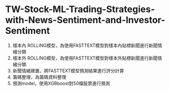 # TW-Stock-ML-Trading-Strategies-with-News-Sentiment-and-Investor-Sentiment
1. 樣本內 ROLLING模型，為使用FASTTEXT模型對樣本內貼標新聞進行新聞情緒分類
2. 樣本外 ROLLING模型，為使用FASTTEXT模型對樣本外貼標新聞進行新聞情緒分類
3. 新聞情緒建置，將FASTTEXT模型預測結果進行評分計算
4. 籌碼整理，為籌碼資料整理
5. 預測model，使用XGBboost對50檔股票進行預測
